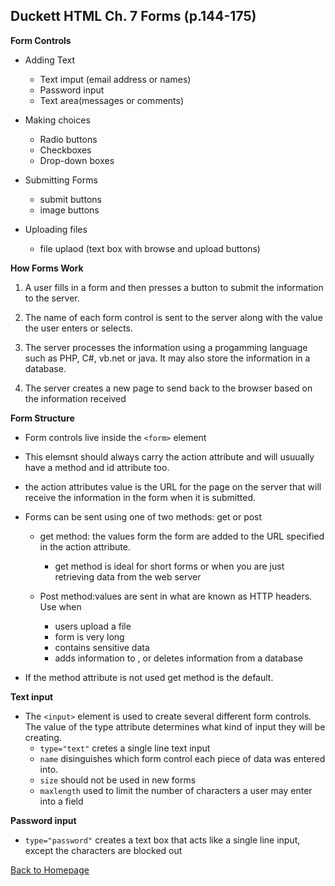 ## Duckett HTML Ch. 7 Forms (p.144-175)

**Form Controls**

- Adding Text
  - Text imput (email address or names)
  - Password input
  - Text area(messages or comments)

- Making choices
  - Radio buttons
  - Checkboxes
  - Drop-down boxes

- Submitting Forms
  - submit buttons
  - image buttons

- Uploading files
  - file uplaod (text box with browse and upload buttons)

**How Forms Work**

1. A user fills in a form and then presses a button to submit the information to the server.

2. The name of each form control is sent to the server along with the value the user enters or selects.

3. The server processes the information using a progamming language such as PHP, C#, vb.net or java. It may also store the information in a database.

4. The server creates a new page to send back to the browser based on the information received

**Form Structure**

- Form controls live inside the `<form>` element

- This elemsnt should always carry the action attribute and will usuually have a method and id attribute too.

- the action attributes value is the  URL for the page on the server that will receive the information in the form when it is submitted.

- Forms can be sent using one of two methods: get or post
  - get method: the values  form the form are added to the URL specified in the action attribute.
    - get method is ideal for short forms or when you are just retrieving data from the web server

  - Post method:values are sent in what are known as HTTP headers. Use when
    - users upload a file
    - form is very long
    - contains sensitive data
    - adds information to , or deletes information from  a database

- If the method attribute is not used get method is the default.

**Text input**

- The `<input>` element is used to create several different form controls. The value of the type attribute determines what kind of input they will be creating.
  - `type="text"` cretes a single line text input
  - `name` disinguishes which form control each piece of data was entered into.
  - `size` should not be used in new forms
  - `maxlength` used to limit the number of characters a user may enter into a field

**Password input**

- `type="password"` creates a text box that acts like a single line input, except the characters are blocked out








[Back to Homepage](https://ashcaz.github.io/reading-notes)